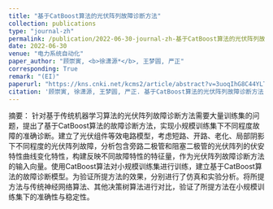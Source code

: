 ```yaml
---
title: "基于CatBoost算法的光伏阵列故障诊断方法"
collection: publications
type: "journal-zh"
permalink: /publication/2022-06-30-journal-zh-基于CatBoost算法的光伏阵列故障诊断方法
date: 2022-06-30
venue: "电力系统自动化"
paper_author: "顾崇寅, <b>徐潇源*</b>, 王梦圆, 严正"
corresponding: True
remark: "(EI)"
paperurl: "https://kns.cnki.net/kcms2/article/abstract?v=3uoqIhG8C44YLTlOAiTRKibYlV5Vjs7ioT0BO4yQ4m_mOgeS2ml3UBliRfKRYir8tBEp4rBjouAYxzuOuX2Ik7yDhi_--MSR&uniplatform=NZKPT"
citation: '顾崇寅, 徐潇源, 王梦圆, 严正. 基于CatBoost算法的光伏阵列故障诊断方法[J]. <i>电力系统自动化</i>, 2023, 47(02): 105-114.'
---
```


摘要：
针对基于传统机器学习算法的光伏阵列故障诊断方法需要大量训练集的问题，提出了基于CatBoost算法的故障诊断方法，实现小规模训练集下不同程度故障的准确诊断。建立了光伏组件等效电路模型，考虑短路、开路、老化、局部阴影下不同程度的光伏阵列故障，分析包含旁路二极管和阻塞二极管的光伏阵列的伏安特性曲线变化特性，构建反映不同故障特性的特征量，作为光伏阵列故障诊断方法的输入向量。使用CatBoost算法对小规模训练集进行训练，建立基于CatBoost算法的故障诊断模型。为验证所提方法的效果，分别进行了仿真和实验分析。将所提方法与传统神经网络算法、其他决策树算法进行对比，验证了所提方法在小规模训练集下的准确性与稳定性。